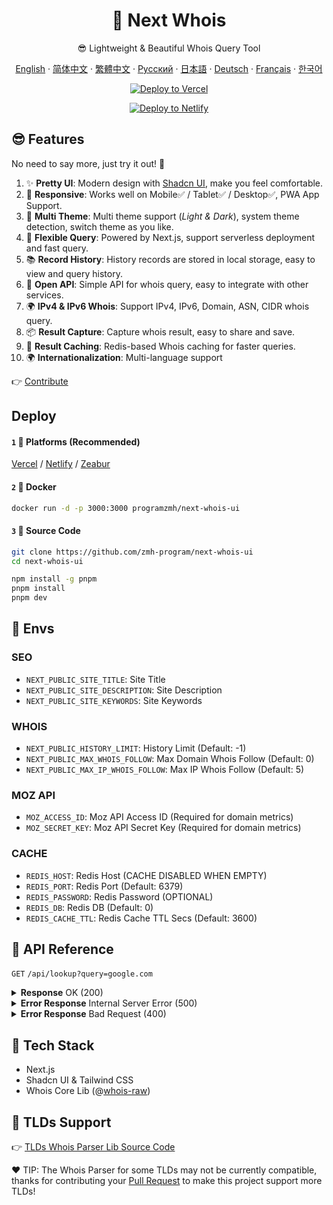 <div align="center">

# 🧪 Next Whois
😎 Lightweight & Beautiful Whois Query Tool

[English](README.md) · [简体中文](README_CN.md) · [繁體中文](README_TW.md) · [Русский](README_RU.md) · [日本語](README_JP.md) · [Deutsch](README_DE.md) · [Français](README_FR.md) · [한국어](README_KR.md)

[![Deploy to Vercel](https://vercel.com/button)](https://vercel.com/import/project?template=https://github.com/zmh-program/next-whois-ui)

[![Deploy to Netlify](https://www.netlify.com/img/deploy/button.svg)](https://app.netlify.com/start/deploy?repository=https://github.com/zmh-program/next-whois-ui)

</div>

## 😎 Features
No need to say more, just try it out! 🥳

1. ✨ **Pretty UI**: Modern design with [Shadcn UI](https://ui.shadcn.com), make you feel comfortable.
2. 📱 **Responsive**: Works well on Mobile✅ / Tablet✅ / Desktop✅, PWA App Support.
3. 🌈 **Multi Theme**: Multi theme support (*Light & Dark*), system theme detection, switch theme as you like.
4. 🚀 **Flexible Query**: Powered by Next.js, support serverless deployment and fast query.
5. 📚 **Record History**: History records are stored in local storage, easy to view and query history.
6. 📡 **Open API**: Simple API for whois query, easy to integrate with other services.
7. 🌍 **IPv4 & IPv6 Whois**: Support IPv4, IPv6, Domain, ASN, CIDR whois query.
8. 📦 **Result Capture**: Capture whois result, easy to share and save.
9. 📡 **Result Caching**: Redis-based Whois caching for faster queries.
10. 🌍 **Internationalization**: Multi-language support

👉 [Contribute](https://github.com/zmh-program/next-whois-ui/pulls)

## Deploy
#### `1` 🚀 Platforms (Recommended)
[Vercel](https://vercel.com/import/project?template=https://github.com/zmh-program/next-whois-ui) / [Netlify](https://app.netlify.com/start/deploy?repository=https://github.com/zmh-program/next-whois-ui) / [Zeabur](https://zeabur.com/templates/UHCCCT)
#### `2` 🐳 Docker
```bash
docker run -d -p 3000:3000 programzmh/next-whois-ui
```

#### `3` 🔨 Source Code
```bash
git clone https://github.com/zmh-program/next-whois-ui
cd next-whois-ui

npm install -g pnpm
pnpm install
pnpm dev
```

## 📏 Envs

### SEO
- `NEXT_PUBLIC_SITE_TITLE`: Site Title
- `NEXT_PUBLIC_SITE_DESCRIPTION`: Site Description
- `NEXT_PUBLIC_SITE_KEYWORDS`: Site Keywords

### WHOIS
- `NEXT_PUBLIC_HISTORY_LIMIT`: History Limit (Default: -1)
- `NEXT_PUBLIC_MAX_WHOIS_FOLLOW`: Max Domain Whois Follow (Default: 0)
- `NEXT_PUBLIC_MAX_IP_WHOIS_FOLLOW`: Max IP Whois Follow (Default: 5)

### MOZ API
- `MOZ_ACCESS_ID`: Moz API Access ID (Required for domain metrics)
- `MOZ_SECRET_KEY`: Moz API Secret Key (Required for domain metrics)

### CACHE
- `REDIS_HOST`: Redis Host (CACHE DISABLED WHEN EMPTY)
- `REDIS_PORT`: Redis Port (Default: 6379)
- `REDIS_PASSWORD`: Redis Password (OPTIONAL)
- `REDIS_DB`: Redis DB (Default: 0)
- `REDIS_CACHE_TTL`: Redis Cache TTL Secs (Default: 3600)

## 📝 API Reference
`GET` `/api/lookup?query=google.com`

<details>
<summary><strong>Response</strong> OK (200)</summary>

```json
{
  "time": 1.547,
  "status": true,
  "cached": false,
  "result": {
    "domain": "GOOGLE.COM",
    "registrar": "MarkMonitor Inc.",
    "registrarURL": "http://www.markmonitor.com",
    "ianaId": "292",
    "whoisServer": "whois.markmonitor.com",
    "updatedDate": "2019-09-09T15:39:04.000Z",
    "creationDate": "1997-09-15T04:00:00.000Z",
    "expirationDate": "2028-09-14T04:00:00.000Z",
    "status": [
      {
        "status": "clientDeleteProhibited",
        "url": "https://icann.org/epp#clientDeleteProhibited"
      },
      {
        "status": "clientTransferProhibited",
        "url": "https://icann.org/epp#clientTransferProhibited"
      },
      {
        "status": "clientUpdateProhibited",
        "url": "https://icann.org/epp#clientUpdateProhibited"
      },
      {
        "status": "serverDeleteProhibited",
        "url": "https://icann.org/epp#serverDeleteProhibited"
      },
      {
        "status": "serverTransferProhibited",
        "url": "https://icann.org/epp#serverTransferProhibited"
      },
      {
        "status": "serverUpdateProhibited",
        "url": "https://icann.org/epp#serverUpdateProhibited"
      }
    ],
    "nameServers": [
      "NS1.GOOGLE.COM",
      "NS2.GOOGLE.COM",
      "NS3.GOOGLE.COM",
      "NS4.GOOGLE.COM"
    ],
    "registrantOrganization": "Unknown",
    "registrantProvince": "Unknown",
    "registrantCountry": "Unknown",
    "registrantPhone": "+1 2086851750",
    "registrantEmail": "Unknown",
    "rawWhoisContent": "..."
  }
}
```
</details>

<details>
<summary><strong>Error Response</strong> Internal Server Error (500)</summary>

```json
{
  "time": 0.609,
  "status": false,
  "error": "No match for domain google.notfound (e.g. domain is not registered)"
}
```
</details>

<details>
<summary><strong>Error Response</strong> Bad Request (400)</summary>

```json
{
  "time": -1,
  "status": false,
  "error": "Query is required"
}
```
</details>

## 🧠 Tech Stack
- Next.js
- Shadcn UI & Tailwind CSS
- Whois Core Lib (@[whois-raw](https://www.npmjs.com/package/whois-raw))

## 💪 TLDs Support
👉 [TLDs Whois Parser Lib Source Code](./src/lib/whois/lib.ts)

❤ TIP: The Whois Parser for some TLDs may not be currently compatible, thanks for contributing your [Pull Request](https://github.com/zmh-program/next-whois-ui/pulls) to make this project support more TLDs!
